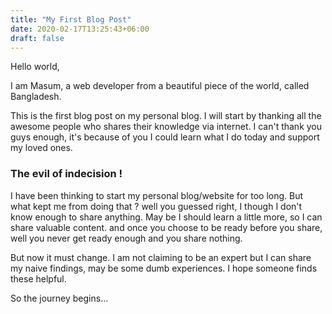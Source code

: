 ```yaml
---
title: "My First Blog Post"
date: 2020-02-17T13:25:43+06:00
draft: false
---
```


Hello world, 

I am Masum, a web developer from a beautiful piece of the world, called Bangladesh. 

This is the first blog post on my personal blog. I will start by thanking all the awesome people who shares their knowledge via internet. I can't thank you guys enough, it's because of you I could learn what I do today and support my loved ones.

### The evil of indecision !
I have been thinking to start my personal blog/website for too long. But what kept me from doing that ? well you guessed right, I though I don't know enough to share anything. May be I should learn a little more, so I can share valuable content. and once you choose to be ready before you share, well you never get ready enough and you share nothing.

But now it must change. I am not claiming to be an expert but I can share my naive findings, may be some dumb experiences. I hope someone finds these helpful.

So the journey begins...

